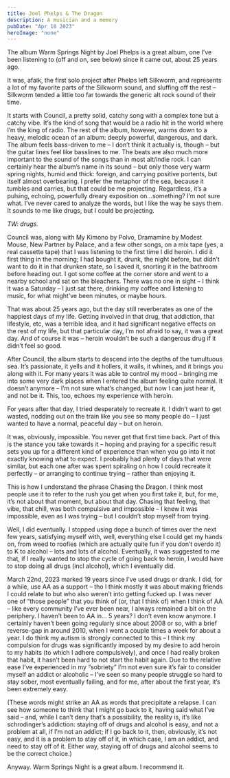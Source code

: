 ```yaml
---
title: Joel Phelps & The Dragon
description: A musician and a memory
pubDate: "Apr 18 2023"
heroImage: "none"
---
```


The album Warm Springs Night by Joel Phelps is a great album, one I’ve been listening to (off and on, see below) since it came out, about 25 years ago.

It was, afaik, the first solo project after Phelps left Silkworm, and represents a lot of my favorite parts of the Silkworm sound, and sluffing off the rest – Silkworm tended a little too far towards the generic alt rock sound of their time.

It starts with Council, a pretty solid, catchy song with a complex tone but a catchy vibe. It’s the kind of song that would be a radio hit in the world where I’m the king of radio. The rest of the album, however, warms down to a heavy, melodic ocean of an album: deeply powerful, dangerous, and dark. The album feels bass-driven to me – I don’t think it actually is, though – but the guitar lines feel like basslines to me. The beats are also much more important to the sound of the songs than in most alt/indie rock. I can certainly hear the album’s name in its sound – but only those very warm spring nights, humid and thick: foreign, and carrying positive portents, but itself almost overbearing. I prefer the metaphor of the sea, because it tumbles and carries, but that could be me projecting. Regardless, it’s a pulsing, echoing, powerfully dreary exposition on…something? I’m not sure what. I’ve never cared to analyze the words, but I like the way he says them. It sounds to me like drugs, but I could be projecting.

_TW: drugs._

Council was, along with My Kimono by Polvo, Dramamine by Modest Mouse, New Partner by Palace, and a few other songs, on a mix tape (yes, a real cassette tape) that I was listening to the first time I did heroin. I did it first thing in the morning; I had bought it, drunk, the night before, but didn’t want to do it in that drunken state, so I saved it, snorting it in the bathroom before heading out. I got some coffee at the corner store and went to a nearby school and sat on the bleachers. There was no one in sight – I think it was a Saturday – I just sat there, drinking my coffee and listening to music, for what might’ve been minutes, or maybe hours.

That was about 25 years ago, but the day still reverberates as one of the happiest days of my life. Getting involved in that drug, that addiction, that lifestyle, etc, was a terrible idea, and it had significant negative effects on the rest of my life, but that particular day, I’m not afraid to say, it was a great day. And of course it was – heroin wouldn’t be such a dangerous drug if it didn’t feel so good.

After Council, the album starts to descend into the depths of the tumultuous sea. It’s passionate, it yells and it hollers, it wails, it whines, and it brings you along with it. For many years it was able to control my mood – bringing me into some very dark places when I entered the album feeling quite normal. It doesn’t anymore – I’m not sure what’s changed, but now I can just hear it, and not be it. This, too, echoes my experience with heroin.

For years after that day, I tried desperately to recreate it. I didn’t want to get wasted, nodding out on the train like you see so many people do – I just wanted to have a normal, peaceful day – but on heroin.

It was, obviously, impossible. You never get that first time back. Part of this is the stance you take towards it – hoping and praying for a specific result sets you up for a different kind of experience than when you go into it not exactly knowing what to expect. I probably had plenty of days that were similar, but each one after was spent spiraling on how I could recreate it perfectly – or arranging to continue trying – rather than enjoying it.

This is how I understand the phrase Chasing the Dragon. I think most people use it to refer to the rush you get when you first take it, but, for me, it’s not about that moment, but about that day. Chasing that feeling, that vibe, that chill, was both compulsive and impossible – I knew it was impossible, even as I was trying – but I couldn’t stop myself from trying.

Well, I did eventually. I stopped using dope a bunch of times over the next few years, satisfying myself with, well, everything else I could get my hands on, from weed to roofies (which are actually quite fun if you don’t overdo it) to K to alcohol – lots and lots of alcohol. Eventually, it was suggested to me that, if I really wanted to stop the cycle of going back to heroin, I would have to stop doing all drugs (incl alcohol), which I eventually did.

March 22nd, 2023 marked 19 years since I’ve used drugs or drank. I did, for a while, use AA as a support – tho I think mostly it was about making friends I could relate to but who also weren’t into getting fucked up. I was never one of “those people” that you think of (or, that I think of) when I think of AA – like every community I’ve ever been near, I always remained a bit on the periphery. I haven’t been to AA in… 5 years? I don’t even know anymore. I certainly haven’t been going regularly since about 2008 or so, with a brief reverse-gap in around 2010, when I went a couple times a week for about a year. I do think my autism is strongly connected to this – I think my compulsion for drugs was significantly imposed by my desire to add heroin to my habits (to which I adhere compulsively), and once I had really broken that habit, it hasn’t been hard to not start the habit again. Due to the relative ease I’ve experienced in my “sobriety” I’m not even sure it’s fair to consider myself an addict or alcoholic – I’ve seen so many people struggle so hard to stay sober, most eventually failing, and for me, after about the first year, it’s been extremely easy.

(These words might strike an AA as words that precipitate a relapse. I can see how someone to think that I might go back to it, having said what I’ve said – and, while I can’t deny that’s a possibility, the reality is, it’s like schrodinger’s addiction: staying off of drugs and alcohol is easy, and not a problem at all, if I’m not an addict; if I go back to it, then, obviously, it’s not easy, and it is a problem to stay off of it, in which case, I am an addict, and need to stay off of it. Either way, staying off of drugs and alcohol seems to be the correct choice.)

Anyway. Warm Springs Night is a great album. I recommend it.
